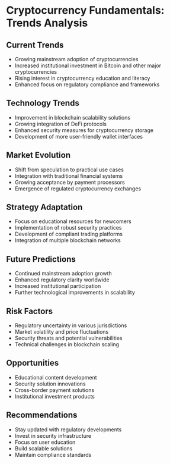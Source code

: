 # Cryptocurrency Fundamentals: Trends Analysis

## Current Trends
- Growing mainstream adoption of cryptocurrencies
- Increased institutional investment in Bitcoin and other major cryptocurrencies
- Rising interest in cryptocurrency education and literacy
- Enhanced focus on regulatory compliance and frameworks

## Technology Trends
- Improvement in blockchain scalability solutions
- Growing integration of DeFi protocols
- Enhanced security measures for cryptocurrency storage
- Development of more user-friendly wallet interfaces

## Market Evolution
- Shift from speculation to practical use cases
- Integration with traditional financial systems
- Growing acceptance by payment processors
- Emergence of regulated cryptocurrency exchanges

## Strategy Adaptation
- Focus on educational resources for newcomers
- Implementation of robust security practices
- Development of compliant trading platforms
- Integration of multiple blockchain networks

## Future Predictions
- Continued mainstream adoption growth
- Enhanced regulatory clarity worldwide
- Increased institutional participation
- Further technological improvements in scalability

## Risk Factors
- Regulatory uncertainty in various jurisdictions
- Market volatility and price fluctuations
- Security threats and potential vulnerabilities
- Technical challenges in blockchain scaling

## Opportunities
- Educational content development
- Security solution innovations
- Cross-border payment solutions
- Institutional investment products

## Recommendations
- Stay updated with regulatory developments
- Invest in security infrastructure
- Focus on user education
- Build scalable solutions
- Maintain compliance standards